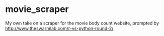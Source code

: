 movie_scraper
=============

My own take on a scraper for the movie body count website, prompted by http://www.theswarmlab.com/r-vs-python-round-2/

